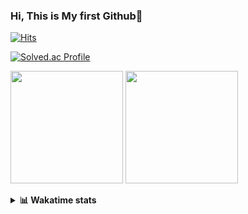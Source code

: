 ### Hi, This is My first Github👋
[![Hits](https://hits.seeyoufarm.com/api/count/incr/badge.svg?url=https%3A%2F%2Fgithub.com%2FJonghyun-Park1027&count_bg=%2379C83D&title_bg=%23555555&icon=&icon_color=%23E7E7E7&title=hits&edge_flat=false)](https://hits.seeyoufarm.com)
<br>

[![Solved.ac Profile](http://mazassumnida.wtf/api/v2/generate_badge?boj=ppjjhh1027)](https://solved.ac/ppjjhh1027/)

<p>
  <img height="180em" src="https://github-readme-stats-eight-rho-29.vercel.app/api?username=Jonghyun-Park1027&show_icons=true&include_all_commits=true&bg_color=30,e96443,904e95&title_color=fff&text_color=fff">
  <img height="180em" src="https://github-readme-stats-eight-rho-29.vercel.app/api/top-langs/?username=Jonghyun-Park1027&layout=compact&bg_color=30,e96443,904e95&title_color=fff&text_color=fff">


</p>
<details>
<summary><b>📊 Wakatime stats</b><br></summary>
<div>
<hr/>




<!--START_SECTION:waka-->
![Code Time](http://img.shields.io/badge/Code%20Time-121%20hrs%208%20mins-blue)

![Profile Views](http://img.shields.io/badge/Profile%20Views-0-blue)

**🐱 My GitHub Data** 

> 🏆 104 Contributions in the Year 2023
 > 
> 📦 69.0 kB Used in GitHub's Storage 
 > 
> 🚫 Not Opted to Hire
 > 
> 📜 10 Public Repositories 
 > 
> 🔑 7 Private Repositories  
 > 
**I'm an Early 🐤** 

```text
🌞 Morning       25 commits       ████░░░░░░░░░░░░░░░░░░░░░   15.62 % 
🌆 Daytime       86 commits       █████████████░░░░░░░░░░░░   53.75 % 
🌃 Evening       43 commits       ██████░░░░░░░░░░░░░░░░░░░   26.88 % 
🌙 Night          6 commits       █░░░░░░░░░░░░░░░░░░░░░░░░   03.75 % 

```
📅 **I'm Most Productive on Sunday** 

```text
Monday          20 commits       ███░░░░░░░░░░░░░░░░░░░░░░   12.50 % 
Tuesday         11 commits       █░░░░░░░░░░░░░░░░░░░░░░░░   06.88 % 
Wednesday        7 commits       █░░░░░░░░░░░░░░░░░░░░░░░░   04.38 % 
Thursday         6 commits       █░░░░░░░░░░░░░░░░░░░░░░░░   03.75 % 
Friday          30 commits       ████░░░░░░░░░░░░░░░░░░░░░   18.75 % 
Saturday        42 commits       ██████░░░░░░░░░░░░░░░░░░░   26.25 % 
Sunday          44 commits       ███████░░░░░░░░░░░░░░░░░░   27.50 % 

```


📊 **This Week I Spent My Time On** 

```text
⌚︎ Time Zone: Asia/Seoul

💬 Programming Languages: 
Python                   6 hrs 33 mins       █████████████░░░░░░░░░░░░   52.87 % 
Jupyter                  4 hrs 48 mins       █████████░░░░░░░░░░░░░░░░   38.79 % 
CSV/TSV                  36 mins             █░░░░░░░░░░░░░░░░░░░░░░░░   04.91 % 
Markdown                 25 mins             ░░░░░░░░░░░░░░░░░░░░░░░░░   03.42 % 
GitIgnore file           0 secs              ░░░░░░░░░░░░░░░░░░░░░░░░░   00.02 % 

🔥 Editors: 
PyCharm                  12 hrs 24 mins      █████████████████████████   100.00 % 

🐱‍💻 Projects: 
new_codingtest           4 hrs 58 mins       ██████████░░░░░░░░░░░░░░░   40.11 % 
nfl-player-contact-detect3 hrs 42 mins       ███████░░░░░░░░░░░░░░░░░░   29.94 % 
임시                       49 mins             █░░░░░░░░░░░░░░░░░░░░░░░░   06.60 % 
English_study_Program    41 mins             █░░░░░░░░░░░░░░░░░░░░░░░░   05.52 % 
차익거래                     35 mins             █░░░░░░░░░░░░░░░░░░░░░░░░   04.79 % 

💻 Operating System: 
Windows                  12 hrs 24 mins      █████████████████████████   100.00 % 

```

**I Mostly Code in Jupyter Notebook** 

```text
Jupyter Notebook         7 repos             █████████████░░░░░░░░░░░░   53.85 % 
Python                   3 repos             █████░░░░░░░░░░░░░░░░░░░░   23.08 % 
HTML                     2 repos             ███░░░░░░░░░░░░░░░░░░░░░░   15.38 % 
R                        1 repo              ██░░░░░░░░░░░░░░░░░░░░░░░   07.69 % 

```



 Last Updated on 20/02/2023 18:37:42 UTC
<!--END_SECTION:waka-->
</details>



